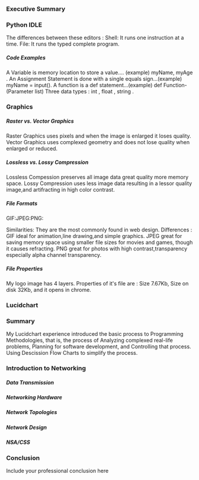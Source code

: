 ### Executive Summary 

### Python IDLE

The differences between these editors :
Shell: It runs one instruction at a time.
 File: It runs the typed complete program.
 
 

##### Code Examples

A Variable is memory location to store a value.... (example) myName, myAge .
An Assignment Statement is done with a single equals sign...(example)  myName = input().
A function is a def statement...(example) def Function-(Parameter list)
Three data types : int , float , string .


### Graphics

##### Raster vs. Vector Graphics

Raster Graphics uses pixels and when the image is enlarged  it loses quality.
Vector Graphics uses complexed geometry and does not lose quality when enlarged or reduced.



##### Lossless vs. Lossy Compression

Lossless Compession preserves all image data great quality more memory space.
Lossy Compression uses less image data resulting in a lessor quality image,and artifracting in high color contrast. 



##### File Formats

GIF:JPEG:PNG:

Similarities:  They are the most commonly found in web design.
Differences :  GIF ideal for animation,line drawing,and simple graphics. JPEG great for saving memory space using smaller file sizes for                movies and games, though it causes refracting. PNG great for photos with high contrast,transparency especially alpha                      channel transparency.


##### File Properties

My logo image has 4 layers.
Properties of it's file are : Size 7.67Kb, Size on disk 32Kb, and it opens in chrome.
        

### Lucidchart
### Summary

My Lucidchart experience introduced the basic process to Programming Methodologies, that is, the process of Analyzing complexed real-life problems, Planning for software development, and Controlling that process. Using Descission Flow Charts to simplify the process.

### Introduction to Networking
##### Data Transmission
##### Networking Hardware
##### Network Topologies
##### Network Design
##### NSA/CSS

### Conclusion
Include your professional conclusion here
